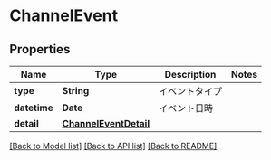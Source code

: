 # ChannelEvent

## Properties
Name | Type | Description | Notes
------------ | ------------- | ------------- | -------------
**type** | **String** | イベントタイプ | 
**datetime** | **Date** | イベント日時 | 
**detail** | [**ChannelEventDetail**](ChannelEventDetail.md) |  | 

[[Back to Model list]](../README.md#documentation-for-models) [[Back to API list]](../README.md#documentation-for-api-endpoints) [[Back to README]](../README.md)


